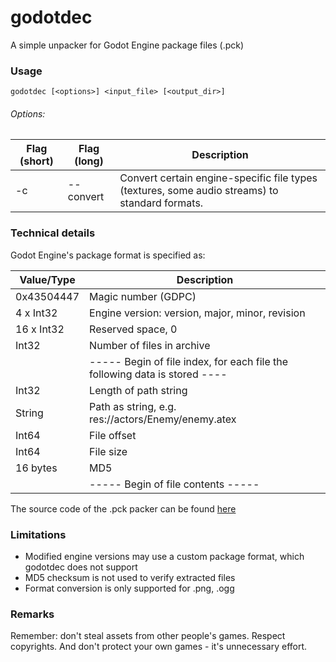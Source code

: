 # godotdec

A simple unpacker for Godot Engine package files (.pck)

### Usage
`godotdec [<options>] <input_file> [<output_dir>]`

###### Options:

| Flag (short) | Flag (long) | Description                                                  |
| ------------ | ----------- | ------------------------------------------------------------ |
| -c           | --convert   | Convert certain engine-specific file types (textures, some audio streams) to standard formats. |

### Technical details

Godot Engine's package format is specified as:

| Value/Type | Description                                                  |
| ---------- | ------------------------------------------------------------ |
| 0x43504447 | Magic number (GDPC)                                          |
| 4 x Int32  | Engine version: version, major, minor, revision              |
| 16 x Int32 | Reserved space, 0                                            |
| Int32      | Number of files in archive                                   |
|            | ----- Begin of file index, for each file the following data is stored ---- |
| Int32      | Length of path string                                        |
| String     | Path as string, e.g. res://actors/Enemy/enemy.atex           |
| Int64      | File offset                                                  |
| Int64      | File size                                                    |
| 16 bytes   | MD5                                                          |
|            | ----- Begin of file contents -----                           |

The source code of the .pck packer can be found [here](https://github.com/godotengine/godot/blob/master/core/io/pck_packer.cpp)

### Limitations

- Modified engine versions may use a custom package format, which godotdec does not support
- MD5 checksum is not used to verify extracted files
- Format conversion is only supported for .png, .ogg

### Remarks

Remember: don't steal assets from other people's games. Respect copyrights. And don't protect your own games - it's unnecessary effort.